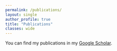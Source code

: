 ```yaml
---
permalink: /publications/
layout: single
author_profile: true
title: "Publications"
classes: wide
---
```


You can find my publications in my [Google Scholar](https://scholar.google.com/citations?user=9YnDZdAAAAAJ&hl=en).